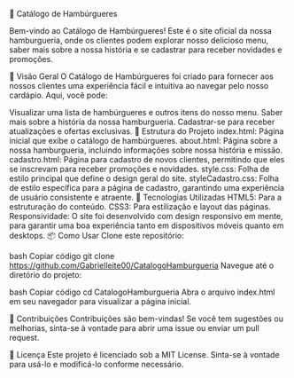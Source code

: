 🍔 Catálogo de Hambúrgueres

Bem-vindo ao Catálogo de Hambúrgueres! Este é o site oficial da nossa hamburgueria, onde os clientes podem explorar nosso delicioso menu, saber mais sobre a nossa história e se cadastrar para receber novidades e promoções.

📝 Visão Geral O Catálogo de Hambúrgueres foi criado para fornecer aos nossos clientes uma experiência fácil e intuitiva ao navegar pelo nosso cardápio. Aqui, você pode:

Visualizar uma lista de hambúrgueres e outros itens do nosso menu. Saber mais sobre a história da nossa hamburgueria. Cadastrar-se para receber atualizações e ofertas exclusivas. 📂 Estrutura do Projeto index.html: Página inicial que exibe o catálogo de hambúrgueres. about.html: Página sobre a nossa hamburgueria, incluindo informações sobre nossa história e missão. cadastro.html: Página para cadastro de novos clientes, permitindo que eles se inscrevam para receber promoções e novidades. style.css: Folha de estilo principal que define o design geral do site. styleCadastro.css: Folha de estilo específica para a página de cadastro, garantindo uma experiência de usuário consistente e atraente. 🚀 Tecnologias Utilizadas HTML5: Para a estruturação do conteúdo. CSS3: Para estilização e layout das páginas. Responsividade: O site foi desenvolvido com design responsivo em mente, para garantir uma boa experiência tanto em dispositivos móveis quanto em desktops. 📦 Como Usar Clone este repositório:

bash Copiar código git clone https://github.com/Gabrielleite00/CatalogoHamburgueria Navegue até o diretório do projeto:

bash Copiar código cd CatalogoHamburgueria Abra o arquivo index.html em seu navegador para visualizar a página inicial.

🌟 Contribuições Contribuições são bem-vindas! Se você tem sugestões ou melhorias, sinta-se à vontade para abrir uma issue ou enviar um pull request.

📝 Licença Este projeto é licenciado sob a MIT License. Sinta-se à vontade para usá-lo e modificá-lo conforme necessário.
